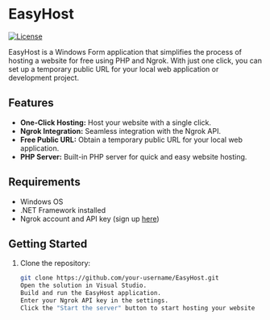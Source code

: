 # EasyHost

[![License](https://img.shields.io/badge/license-MIT-blue.svg)](LICENSE)

EasyHost is a Windows Form application that simplifies the process of hosting a website for free using PHP and Ngrok. With just one click, you can set up a temporary public URL for your local web application or development project.

## Features

- **One-Click Hosting:** Host your website with a single click.
- **Ngrok Integration:** Seamless integration with the Ngrok API.
- **Free Public URL:** Obtain a temporary public URL for your local web application.
- **PHP Server:** Built-in PHP server for quick and easy website hosting.

## Requirements

- Windows OS
- .NET Framework installed
- Ngrok account and API key (sign up [here](https://ngrok.com/))

## Getting Started

1. Clone the repository:
   ```bash
   git clone https://github.com/your-username/EasyHost.git
   Open the solution in Visual Studio.
   Build and run the EasyHost application.
   Enter your Ngrok API key in the settings.
   Click the "Start the server" button to start hosting your website




    
